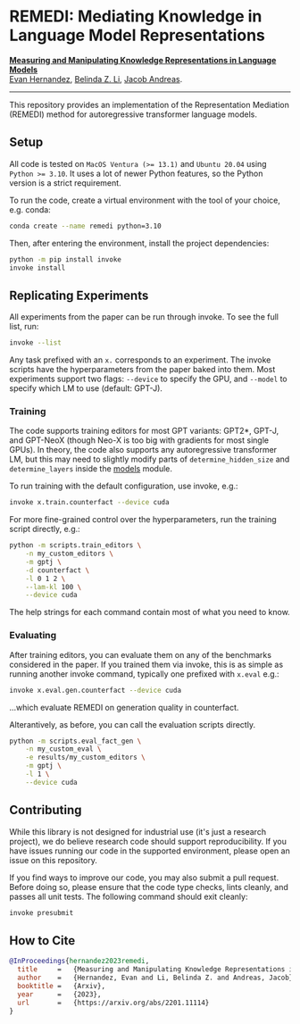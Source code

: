# REMEDI: Mediating Knowledge in Language Model Representations

[**Measuring and Manipulating Knowledge Representations in Language Models**](https://arxiv.org/abs/2304.00740)<br>
[Evan Hernandez](https://evandez.com), [Belinda Z. Li](https://belindal.github.io), [Jacob Andreas](https://www.mit.edu/~jda/).<br>
<!-- TODO conference <br> -->

<hr>

This repository provides an implementation of the Representation Mediation (REMEDI) method for autoregressive transformer language models.

## Setup

All code is tested on `MacOS Ventura (>= 13.1)` and `Ubuntu 20.04` using `Python >= 3.10`. It uses a lot of newer Python features, so the Python version is a strict requirement.

To run the code, create a virtual environment with the tool of your choice, e.g. conda:

```bash
conda create --name remedi python=3.10
```

Then, after entering the environment, install the project dependencies:

```bash
python -m pip install invoke
invoke install
```

## Replicating Experiments

All experiments from the paper can be run through invoke. To see the full list, run:

```bash
invoke --list
```

Any task prefixed with an `x.` corresponds to an experiment. The invoke scripts have the hyperparameters from the paper baked into them. Most experiments support two flags: `--device` to specify the GPU, and `--model` to specify which LM to use (default: GPT-J).

### Training

The code supports training editors for most GPT variants: GPT2*, GPT-J, and GPT-NeoX (though Neo-X is too big with gradients for most single GPUs). In theory, the code also supports any autoregressive transformer LM, but this may need to slightly modify parts of `determine_hidden_size` and `determine_layers` inside the [models](remedi/models.py) module.

To run training with the default configuration, use invoke, e.g.:

```bash
invoke x.train.counterfact --device cuda
```

For more fine-grained control over the hyperparameters, run the training script directly, e.g.:

```bash
python -m scripts.train_editors \
    -n my_custom_editors \
    -m gptj \
    -d counterfact \
    -l 0 1 2 \
    --lam-kl 100 \
    --device cuda
```

The help strings for each command contain most of what you need to know.

### Evaluating

After training editors, you can evaluate them on any of the benchmarks considered in the paper. If you trained them via invoke, this is as simple as running another invoke command, typically one prefixed with `x.eval` e.g.:

```bash
invoke x.eval.gen.counterfact --device cuda
```

...which evaluate REMEDI on generation quality in counterfact.

Alterantively, as before, you can call the evaluation scripts directly.

```bash
python -m scripts.eval_fact_gen \
    -n my_custom_eval \
    -e results/my_custom_editors \
    -m gptj \
    -l 1 \
    --device cuda
```

## Contributing

While this library is not designed for industrial use (it's just a research project), we do believe research code should support reproducibility.  If you have issues running our code in the supported environment, please open an issue on this repository.

If you find ways to improve our code, you may also submit a pull request. Before doing so, please ensure that the code type checks, lints cleanly, and passes all unit tests. The following command should exit cleanly:

```bash
invoke presubmit
```

## How to Cite

```bibtex
@InProceedings{hernandez2023remedi,
  title     =   {Measuring and Manipulating Knowledge Representations in Language Models},
  author    =   {Hernandez, Evan and Li, Belinda Z. and Andreas, Jacob},
  booktitle =   {Arxiv},
  year      =   {2023},
  url       =   {https://arxiv.org/abs/2201.11114}
}
```
